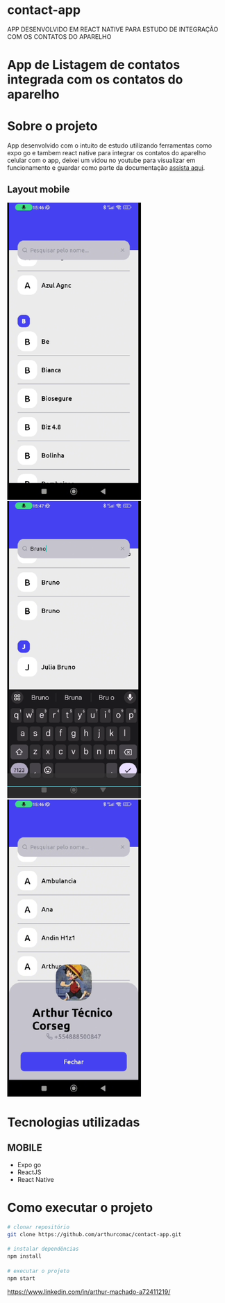 # contact-app
APP DESENVOLVIDO EM REACT NATIVE PARA ESTUDO DE INTEGRAÇÃO COM OS CONTATOS DO APARELHO

# App de Listagem de contatos integrada com os contatos do aparelho
# Sobre o projeto

App desenvolvido com o intuito de estudo utilizando ferramentas como expo go e tambem react native para integrar os contatos do aparelho celular com o app, deixei um vidou no youtube para visualizar em funcionamento e guardar como parte da documentação [assista aqui](https://youtu.be/gNU46ceXClo").

## Layout mobile
![Mobile 1](https://github.com/arthurcomac/contact-app/blob/master/assets/list.png) 
![Mobile 2](https://github.com/arthurcomac/contact-app/blob/master/assets/search.png)
![Mobile 3](https://github.com/arthurcomac/contact-app/blob/master/assets/contact.png)


# Tecnologias utilizadas

## MOBILE
- Expo go
- ReactJS
- React Native


# Como executar o projeto

```bash
# clonar repositório
git clone https://github.com/arthurcomac/contact-app.git

# instalar dependências
npm install

# executar o projeto
npm start
```


https://www.linkedin.com/in/arthur-machado-a72411219/
